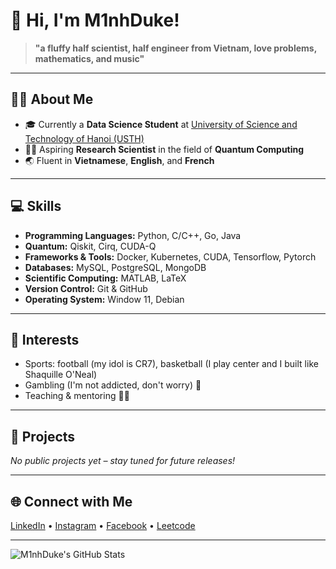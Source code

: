 # 👋 Hi, I'm M1nhDuke!

> **"a fluffy half scientist, half engineer from Vietnam, love problems, mathematics, and music"**

---

## 👨‍🎓 About Me

- 🎓 Currently a **Data Science Student** at [University of Science and Technology of Hanoi (USTH)](https://usth.edu.vn/)
- 🧑‍🔬 Aspiring **Research Scientist** in the field of **Quantum Computing**
- 🌏 Fluent in **Vietnamese**, **English**, and **French**

---

## 💻 Skills

- **Programming Languages:** Python, C/C++, Go, Java
- **Quantum:** Qiskit, Cirq, CUDA-Q
- **Frameworks & Tools:** Docker, Kubernetes, CUDA, Tensorflow, Pytorch
- **Databases:** MySQL, PostgreSQL, MongoDB
- **Scientific Computing:** MATLAB, LaTeX
- **Version Control:** Git & GitHub
- **Operating System:** Window 11, Debian

---

## 🏅 Interests

- Sports: football (my idol is CR7), basketball (I play center and I built like Shaquille O'Neal)
- Gambling (I'm not addicted, don't worry) 🎲
- Teaching & mentoring 👨‍🏫

---

## 🚀 Projects

*No public projects yet – stay tuned for future releases!*

---

## 🌐 Connect with Me

<!-- Add your social links here (LinkedIn, Twitter, Personal Website, etc.) -->
[LinkedIn](https://www.linkedin.com/in/kieu-minh-duke/) • [Instagram](https://www.instagram.com/dukesa1mon/?hl=en) • [Facebook](https://www.facebook.com/kieu.minh.uc.319011/) • [Leetcode](https://leetcode.com/u/M1nhDuke/)

---

![M1nhDuke's GitHub Stats](https://github-readme-stats.vercel.app/api?username=M1nhDuke&show_icons=true&hide_title=true&theme=radical)
